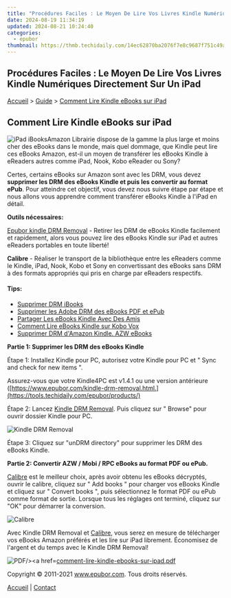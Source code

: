 ```yaml
---
title: "Procédures Faciles : Le Moyen De Lire Vos Livres Kindle Numériques Directement Sur Un iPad"
date: 2024-08-19 11:34:19
updated: 2024-08-21 10:24:40
categories:
  - epubor
thumbnail: https://thmb.techidaily.com/14ec62870ba2076f7e8c9687f751c49a66df2b130718dc75492a59a5c4cfcb22.jpg
---
```


## Procédures Faciles : Le Moyen De Lire Vos Livres Kindle Numériques Directement Sur Un iPad

[Accueil](http://www.epubor.com/fr/) \> [Guide](https://tools.techidaily.com/epubor/products/) \> [Comment Lire Kindle eBooks sur iPad](https://tools.techidaily.com/epubor/products/)

## Comment Lire Kindle eBooks sur iPad

![iPad iBooks](https://www.epubor.com/images/uppic/ipad%20reading.jpg "iRiver Story HD")Amazon Librairie dispose de la gamme la plus large et moins cher des eBooks dans le monde, mais quel dommage, que Kindle peut lire ces eBooks Amazon, est-il un moyen de transférer les eBooks Kindle à eReaders autres comme iPad, Nook, Kobo eReader ou Sony?

Certes, certains eBooks sur Amazon sont avec les DRM, vous devez **supprimer les DRM des eBooks Kindle et puis les convertir au format ePub**. Pour atteindre cet objectif, vous devez nous suivre étape par étape et nous allons vous apprendre comment transférer eBooks Kindle à l'iPad en détail.

**Outils nécessaires:**

[Epubor kindle DRM Removal](https://tools.techidaily.com/epubor/products/) \- Retirer les DRM de eBooks Kindle facilement et rapidement, alors vous pouvez lire des eBooks Kindle sur iPad et autres eReaders portables en toute liberté!

**Calibre** \- Réaliser le transport de la bibliothèque entre les eReaders comme le Kindle, iPad, Nook, Kobo et Sony en convertissant des eBooks sans DRM à des formats appropriés qui pris en charge par eReaders respectifs.

#### Tips:

* [Supprimer DRM iBooks](https://tools.techidaily.com/epubor/products/)
* [Supprimer les Adobe DRM des eBooks PDF et ePub](https://tools.techidaily.com/epubor/products/)
* [Partager Les eBooks Kindle Avec Des Amis](https://tools.techidaily.com/epubor/products/)
* [Comment Lire eBooks Kindle sur Kobo Vox](https://tools.techidaily.com/epubor/products/)
* [Supprimer DRM d'Amazon Kindle. AZW eBooks](https://tools.techidaily.com/epubor/products/)

**Partie 1: Supprimer les DRM des eBooks Kindle**

Étape 1: Installez Kindle pour PC, autorisez votre Kindle pour PC et " Sync and check for new items ". 

Assurez-vous que votre Kindle4PC est v1.4.1 ou une version antérieure ([https://www.epubor.com/kindle-drm-removal.html.](https://tools.techidaily.com/epubor/products/) 

Étape 2: Lancez [Kindle DRM Removal](https://tools.techidaily.com/epubor/products/). Puis cliquez sur " Browse" pour ouvrir dossier Kindle pour PC.

![Kindle DRM Removal](https://www.epubor.com/images/kindledrmremoval.jpg "Kindle DRM Removal")

 Étape 3: Cliquez sur "unDRM directory" pour supprimer les DRM des eBooks Kindle.

**Partie 2: Convertir AZW / Mobi / RPC eBooks au format PDF ou ePub.**

[Calibre](https://www.epubor.com) est le meilleur choix, après avoir obtenu les eBooks décryptés, ouvrir le calibre, cliquez sur " Add books " pour charger vos eBooks Kindle et cliquez sur " Convert books ", puis sélectionnez le format PDF ou ePub comme format de sortie. Lorsque tous les réglages ont terminé, cliquez sur "OK" pour démarrer la conversion.

![Calibre](https://www.epubor.com/images/remote/D4/1D/D41D8C_-story-hd-1.jpg "Calibre")

Avec Kindle DRM Removal et [Calibre](https://tools.techidaily.com/epubor/products/), vous serez en mesure de télécharger vos eBooks Amazon préférés et les lire sur iPad librement. Économisez de l'argent et du temps avec le Kindle DRM Removal!

![PDF/><a href=](https://www.epubor.com/images/remote/D4/1D/D41D8C_5F5pdf_icon.gif)[comment-lire-kindle-ebooks-sur-ipad.pdf](https://www.epubor.com/images/uppic/comment-lire-kindle-ebooks-sur-ipad.pdf)
  
  
Copyright © 2011-2021 www.epubor.com. Tous droits réservés. 

[Accueil](http://www.epubor.com/fr/) | [Contact](http://www.epubor.com/fr/mailto:support@epubor.com)

<ins class="adsbygoogle"
     style="display:block"
     data-ad-format="autorelaxed"
     data-ad-client="ca-pub-7571918770474297"
     data-ad-slot="1223367746"></ins>



<ins class="adsbygoogle"
     style="display:block"
     data-ad-client="ca-pub-7571918770474297"
     data-ad-slot="8358498916"
     data-ad-format="auto"
     data-full-width-responsive="true"></ins>
